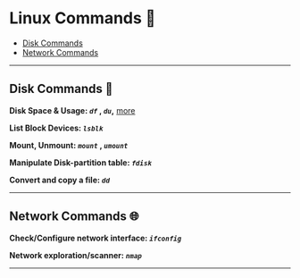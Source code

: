 <style>
    code{
        font-style: italic;
    }
</style>

# Linux Commands 🐧

- [Disk Commands](#disk-commands)
- [Network Commands](#network-commands)

---

## Disk Commands 💽

**Disk Space & Usage: `df` , `du`,** [more](http://blog.imm.cnr.it/content/linux-check-disk-space-command-view-system-disk-usage-df-and-du)

**List Block Devices: `lsblk`**

**Mount, Unmount: `mount` , `umount`**

**Manipulate Disk-partition table: `fdisk`**

**Convert and copy a file: `dd`**

---

## Network Commands 🌐

**Check/Configure network interface: `ifconfig`**

**Network exploration/scanner: `nmap`**

---
